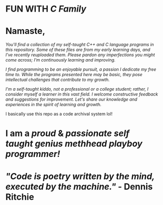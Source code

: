 # FUN WITH *C Family*
# Namaste,

*You'll find a collection of my self-taught C++ and C language programs in this repository. Some of these files are from my early learning days, and I've recently reuploaded them. Please pardon any imperfections you might come across; I'm continuously learning and improving.*

*I find programming to be an enjoyable pursuit, a passion I dedicate my free time to. While the programs presented here may be basic, they pose intellectual challenges that contribute to my growth.*

*I'm a self-taught kiddo, not a professional or a college student; rather, I consider myself a learner in this vast field. I welcome constructive feedback and suggestions for improvement. Let's share our knowledge and experiences in the spirit of learning and growth.*

I basically use this repo as a code archival system lol!

# I am a *proud* & *passionate self taught genius methhead playboy programmer!*  
# *"Code is poetry written by the mind, executed by the machine."* - Dennis Ritchie
